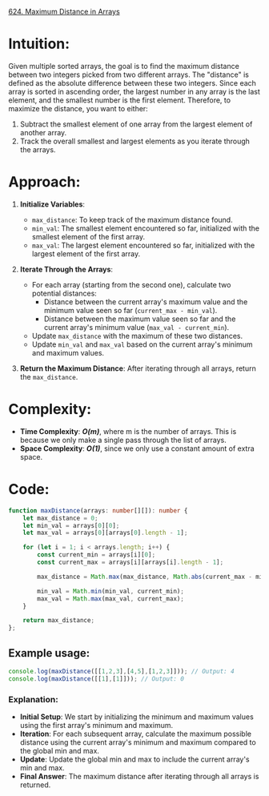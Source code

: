 [624. Maximum Distance in Arrays](https://leetcode.com/problems/maximum-distance-in-arrays/)

# Intuition:
Given multiple sorted arrays, the goal is to find the maximum distance between two integers picked from two different arrays. The "distance" is defined as the absolute difference between these two integers. Since each array is sorted in ascending order, the largest number in any array is the last element, and the smallest number is the first element. Therefore, to maximize the distance, you want to either:
1. Subtract the smallest element of one array from the largest element of another array.
2. Track the overall smallest and largest elements as you iterate through the arrays.

# Approach:
1. **Initialize Variables**:
   - `max_distance`: To keep track of the maximum distance found.
   - `min_val`: The smallest element encountered so far, initialized with the smallest element of the first array.
   - `max_val`: The largest element encountered so far, initialized with the largest element of the first array.

2. **Iterate Through the Arrays**:
   - For each array (starting from the second one), calculate two potential distances:
     - Distance between the current array's maximum value and the minimum value seen so far (`current_max - min_val`).
     - Distance between the maximum value seen so far and the current array's minimum value (`max_val - current_min`).
   - Update `max_distance` with the maximum of these two distances.
   - Update `min_val` and `max_val` based on the current array's minimum and maximum values.

3. **Return the Maximum Distance**: After iterating through all arrays, return the `max_distance`.

# Complexity:
- **Time Complexity**: ***O(m)***, where m is the number of arrays. This is because we only make a single pass through the list of arrays.
- **Space Complexity**: ***O(1)***, since we only use a constant amount of extra space.

# Code:

```typescript
function maxDistance(arrays: number[][]): number {
    let max_distance = 0;
    let min_val = arrays[0][0];
    let max_val = arrays[0][arrays[0].length - 1];

    for (let i = 1; i < arrays.length; i++) {
        const current_min = arrays[i][0];
        const current_max = arrays[i][arrays[i].length - 1];

        max_distance = Math.max(max_distance, Math.abs(current_max - min_val), Math.abs(max_val - current_min));

        min_val = Math.min(min_val, current_min);
        max_val = Math.max(max_val, current_max);
    }

    return max_distance;
};

```
## Example usage:

```typescript
console.log(maxDistance([[1,2,3],[4,5],[1,2,3]])); // Output: 4
console.log(maxDistance([[1],[1]])); // Output: 0
```

### Explanation:
- **Initial Setup**: We start by initializing the minimum and maximum values using the first array's minimum and maximum.
- **Iteration**: For each subsequent array, calculate the maximum possible distance using the current array's minimum and maximum compared to the global min and max.
- **Update**: Update the global min and max to include the current array's min and max.
- **Final Answer**: The maximum distance after iterating through all arrays is returned.